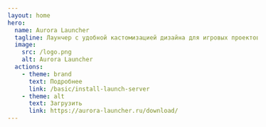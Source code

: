 ```yaml
---
layout: home
hero:
  name: Aurora Launcher
  tagline: Лаунчер с удобной кастомизацией дизайна для игровых проектов Minecraft
  image:
    src: /logo.png
    alt: Aurora Launcher
  actions:
    - theme: brand
      text: Подробнее
      link: /basic/install-launch-server
    - theme: alt
      text: Загрузить
      link: https://aurora-launcher.ru/download/
---
```

